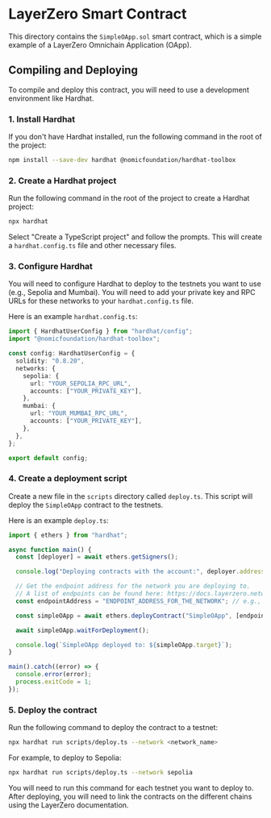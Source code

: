 # LayerZero Smart Contract

This directory contains the `SimpleOApp.sol` smart contract, which is a simple example of a LayerZero Omnichain Application (OApp).

## Compiling and Deploying

To compile and deploy this contract, you will need to use a development environment like Hardhat.

### 1. Install Hardhat

If you don't have Hardhat installed, run the following command in the root of the project:

```bash
npm install --save-dev hardhat @nomicfoundation/hardhat-toolbox
```

### 2. Create a Hardhat project

Run the following command in the root of the project to create a Hardhat project:

```bash
npx hardhat
```

Select "Create a TypeScript project" and follow the prompts. This will create a `hardhat.config.ts` file and other necessary files.

### 3. Configure Hardhat

You will need to configure Hardhat to deploy to the testnets you want to use (e.g., Sepolia and Mumbai). You will need to add your private key and RPC URLs for these networks to your `hardhat.config.ts` file.

Here is an example `hardhat.config.ts`:

```typescript
import { HardhatUserConfig } from "hardhat/config";
import "@nomicfoundation/hardhat-toolbox";

const config: HardhatUserConfig = {
  solidity: "0.8.20",
  networks: {
    sepolia: {
      url: "YOUR_SEPOLIA_RPC_URL",
      accounts: ["YOUR_PRIVATE_KEY"],
    },
    mumbai: {
      url: "YOUR_MUMBAI_RPC_URL",
      accounts: ["YOUR_PRIVATE_KEY"],
    },
  },
};

export default config;
```

### 4. Create a deployment script

Create a new file in the `scripts` directory called `deploy.ts`. This script will deploy the `SimpleOApp` contract to the testnets.

Here is an example `deploy.ts`:

```typescript
import { ethers } from "hardhat";

async function main() {
  const [deployer] = await ethers.getSigners();

  console.log("Deploying contracts with the account:", deployer.address);

  // Get the endpoint address for the network you are deploying to.
  // A list of endpoints can be found here: https://docs.layerzero.network/v2/deployments/deployed-contracts
  const endpointAddress = "ENDPOINT_ADDRESS_FOR_THE_NETWORK"; // e.g., for Sepolia: 0x...

  const simpleOApp = await ethers.deployContract("SimpleOApp", [endpointAddress, deployer.address]);

  await simpleOApp.waitForDeployment();

  console.log(`SimpleOApp deployed to: ${simpleOApp.target}`);
}

main().catch((error) => {
  console.error(error);
  process.exitCode = 1;
});
```

### 5. Deploy the contract

Run the following command to deploy the contract to a testnet:

```bash
npx hardhat run scripts/deploy.ts --network <network_name>
```

For example, to deploy to Sepolia:

```bash
npx hardhat run scripts/deploy.ts --network sepolia
```

You will need to run this command for each testnet you want to deploy to. After deploying, you will need to link the contracts on the different chains using the LayerZero documentation.
